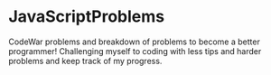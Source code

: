 # JavaScriptProblems

CodeWar problems and breakdown of problems to become a better programmer! 
Challenging myself to coding with less tips and harder problems and keep track of my progress.
